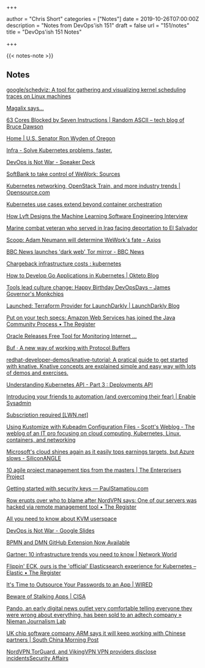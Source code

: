 +++

author = "Chris Short"
categories = ["Notes"]
date = 2019-10-26T07:00:00Z
description = "Notes from DevOps'ish 151"
draft = false
url = "151/notes"
title = "DevOps'ish 151 Notes"

+++

{{< notes-note >}}

## Notes

[google/schedviz: A tool for gathering and visualizing kernel scheduling traces on Linux machines](https://github.com/google/schedviz)

[Magalix says…](https://www.magalix.com/blog/kubernetes-patterns-the-service-discovery-pattern)

[63 Cores Blocked by Seven Instructions | Random ASCII – tech blog of Bruce Dawson](https://randomascii.wordpress.com/2019/10/20/63-cores-blocked-by-seven-instructions/)

[Home | U.S. Senator Ron Wyden of Oregon](https://www.wyden.senate.gov/)

[Infra - Solve Kubernetes problems, faster.](https://www.infra.app/)

[DevOps is Not War - Speaker Deck](https://speakerdeck.com/chrisshort/devops-is-not-war-df415c22-a29d-4cab-8689-143f9922c0f3)

[SoftBank to take control of WeWork: Sources](https://www.cnbc.com/2019/10/21/softbank-to-take-control-of-wework-sources.html)

[Kubernetes networking, OpenStack Train, and more industry trends | Opensource.com](https://opensource.com/article/19/10/kubernetes-openstack-and-more-industry-trends)

[Kubernetes use cases extend beyond container orchestration](https://searchitoperations.techtarget.com/feature/Kubernetes-use-cases-extend-beyond-container-orchestration)

[How Lyft Designs the Machine Learning Software Engineering Interview](https://eng.lyft.com/how-lyft-designs-the-machine-learning-software-engineering-interview-bbbb9fc8bb28)

[Marine combat veteran who served in Iraq facing deportation to El Salvador](https://www.nbcnews.com/news/latino/marine-combat-veteran-who-served-iraq-facing-deportation-el-salvador-n1068886)

[Scoop: Adam Neumann will determine WeWork's fate - Axios](https://www.axios.com/adam-neumann-wework-softbank-takeover-306243f9-95d5-40ef-b388-b06ef8d8bafd.html)

[BBC News launches 'dark web' Tor mirror - BBC News](https://www.bbc.com/news/technology-50150981)

[Chargeback infrastructure costs : kubernetes](https://www.reddit.com/r/kubernetes/comments/dkno7w/chargeback_infrastructure_costs/)

[How to Develop Go Applications in Kubernetes | Okteto Blog](https://okteto.com/blog/how-to-develop-go-apps-in-kubernetes/)

[Tools lead culture change: Happy Birthday DevOpsDays – James Governor's Monkchips](https://redmonk.com/jgovernor/2019/10/25/tools-lead-culture-change-happy-birthday-devopsdays/)

[Launched: Terraform Provider for LaunchDarkly | LaunchDarkly Blog](https://launchdarkly.com/blog/launched-terraform-provider-for-launchdarkly/)

[Put on your tech specs: Amazon Web Services has joined the Java Community Process • The Register](https://www.theregister.co.uk/2019/10/23/amazon_web_services_has_joined_the_java_community_process/)

[Oracle Releases Free Tool for Monitoring Internet ...](https://www.darkreading.com/vulnerabilities---threats/oracle-releases-free-tool-for-monitoring-internet-routing-security/d/d-id/1336158)

[Buf · A new way of working with Protocol Buffers](https://buf.build/)

[redhat-developer-demos/knative-tutorial: A pratical guide to get started with knative. Knative concepts are explained simple and easy way with lots of demos and exercises.](https://github.com/redhat-developer-demos/knative-tutorial)

[Understanding Kubernetes API - Part 3 : Deployments API](http://blog.madhukaraphatak.com/understanding-k8s-api-part-3/)

[Introducing your friends to automation (and overcoming their fear) | Enable Sysadmin](https://www.redhat.com/sysadmin/introducing-automation)

[Subscription required [LWN.net]](https://lwn.net/Articles/802884/)

[Using Kustomize with Kubeadm Configuration Files - Scott's Weblog - The weblog of an IT pro focusing on cloud computing, Kubernetes, Linux, containers, and networking](https://blog.scottlowe.org/2019/10/16/using-kustomize-with-kubeadm-configuration-files/)

[Microsoft's cloud shines again as it easily tops earnings targets, but Azure slows - SiliconANGLE](https://siliconangle.com/2019/10/23/microsofts-cloud-shines-easily-tops-earnings-revenue-targets/)

[10 agile project management tips from the masters | The Enterprisers Project](https://enterprisersproject.com/article/2019/10/agile-project-management-10-tips)

[Getting started with security keys — PaulStamatiou.com](https://paulstamatiou.com/getting-started-with-security-keys/)

[Row erupts over who to blame after NordVPN says: One of our servers was hacked via remote management tool • The Register](https://www.theregister.co.uk/2019/10/21/nordvpn_security_issue/)

[All you need to know about KVM userspace](https://www.redhat.com/en/blog/all-you-need-know-about-kvm-userspace)

[DevOps is Not War - Google Slides](https://docs.google.com/presentation/d/1-oMxRqk1Xs9mEWKofd3o5QYt2PvIx4ysbVAV5JxLQ24/edit#slide=id.g3acf186c11_0_9)

[BPMN and DMN GitHub Extension Now Available](https://porcelli.me/announcement/tooling/github/bpmn/dmn/2019/10/22/bpmn-dmn-github-extension.html)

[Gartner: 10 infrastructure trends you need to know | Network World](https://www.networkworld.com/article/3447397/gartner-10-infrastructure-trends-you-need-to-know.html)

[Flippin' ECK, ours is the 'official' Elasticsearch experience for Kubernetes – Elastic • The Register](https://www.theregister.co.uk/2019/10/24/elastic_touts_the_official_elasticsearch_experience_adopts_kubernetes/)

[It's Time to Outsource Your Passwords to an App | WIRED](https://www.wired.com/story/time-to-outsource-your-passwords-app/)

[Beware of Stalking Apps | CISA](https://www.us-cert.gov/ncas/current-activity/2019/10/23/beware-stalking-apps)

[Pando, an early digital news outlet very comfortable telling everyone they were wrong about everything, has been sold to an adtech company » Nieman Journalism Lab](https://www.niemanlab.org/2019/10/pando-an-early-digital-news-outlet-very-comfortable-telling-everyone-they-were-wrong-about-everything-has-been-sold-to-an-adtech-company/)

[UK chip software company ARM says it will keep working with Chinese partners | South China Morning Post](https://www.scmp.com/tech/policy/article/3034246/uk-chip-software-company-arm-says-it-will-continue-work-chinese)

[NordVPN,TorGuard, and VikingVPN VPN providers disclose incidentsSecurity Affairs](https://securityaffairs.co/wordpress/92808/hacking/nordvpn-torguard-vikingvpn-hack.html)

